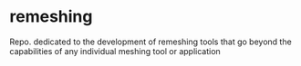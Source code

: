 # remeshing
Repo. dedicated to the development of remeshing tools that go beyond the capabilities of any individual meshing tool or application
